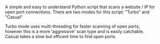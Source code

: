A simple and easy to understand Python script that scans a website / IP for open port connections. 
  There are two modes for this script: "Turbo" and "Casual"
  
Turbo mode uses multi-threading for faster scanning of open ports, however this is a more 'aggressive' scan type and is easily catchable.
Casual takes a slow but efficent time to find open ports.
